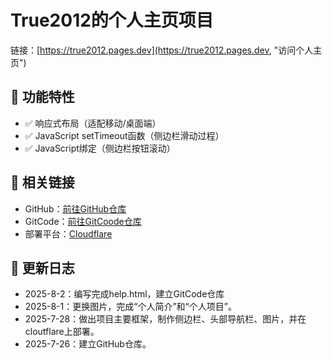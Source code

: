 # True2012的个人主页项目
链接：[https://true2012.pages.dev](https://true2012.pages.dev, "访问个人主页")
 
## 🌟 功能特性
- ✅ 响应式布局（适配移动/桌面端）
- ✅ JavaScript setTimeout函数（侧边栏滑动过程）
- ✅ JavaScript绑定（侧边栏按钮滚动）
 
## 🚀 相关链接
- GitHub：[前往GitHub仓库](https://github.com/True2012/true2012.pages.dev, "前往GitHub仓库")
- GitCode：[前往GitCoode仓库](https://gitcode.com/2401_82923566/true2012.pages.dev, "前往GitCode仓库")
- 部署平台：[Cloudflare](https://pages.cloudflare.com, "前往Cloudflare")

## 📄 更新日志
- 2025-8-2：编写完成help.html，建立GitCode仓库
- 2025-8-1：更换图片，完成“个人简介”和“个人项目”。
- 2025-7-28：做出项目主要框架，制作侧边栏、头部导航栏、图片，并在 cloutflare上部署。
- 2025-7-26：建立GitHub仓库。

